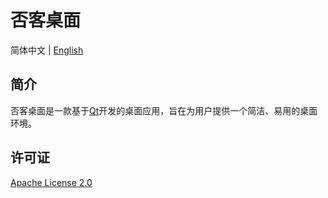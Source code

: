 # 否客桌面

简体中文 | [English](README.md)

## 简介

否客桌面是一款基于[Qt](https://www.qt.io/)开发的桌面应用，旨在为用户提供一个简洁、易用的桌面环境。

## 许可证

[Apache License 2.0](LICENSE)
